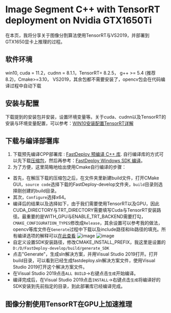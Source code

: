 # Image Segment C++ with TensorRT deployment on Nvidia GTX1650Ti
在本页，我将分享关于图像分割算法使用TensorRT与VS2019，并部署到GTX1650显卡上推理的过程。

## 软件环境
win10, cuda = 11.2，cudnn = 8.1.1，TensorRT= 8.2.5， g++ >= 5.4 (推荐8.2)，Cmake>=3.10， VS2019，其余包都不需要安装了，opencv包会在代码编译过程中自动下载

## 安装与配置
下载提到的安装包并安装，设置环境变量等。关于cuda、cudnn以及TensorRT的安装与环境变量配置，可以参考：[WIN10安装配置TensorRT详解](https://blog.csdn.net/caobin_cumt/article/details/125579033?ops_request_misc=&request_id=&biz_id=102&utm_term=window%E4%B8%8Bscuda%E4%B8%8EtensorRT%E5%AE%89%E8%A3%85&utm_medium=distribute.pc_search_result.none-task-blog-2~all~sobaiduweb~default-0-125579033.142^v56^js_top,201^v3^add_ask&spm=1018.2226.3001.4187) 

## 下载与编译部署库
1. 下载预先编译CPP部署库 : [FastDeploy 预编译 C++ 库](https://bj.bcebos.com/fastdeploy/release/cpp/fastdeploy-win-x64-0.2.1.zip).
自行编译库的方式可以先下载[压缩包](https://github.com/PaddlePaddle/FastDeploy/archive/refs/heads/develop.zip)，然后再参考：[FastDeploy Windows SDK 编译](https://github.com/PaddlePaddle/FastDeploy/blob/develop/docs/compile/how_to_build_windows.md#Usage)。
2. 为了方便，这里简略地给出使用Cmake自行编译的步骤：
* 首先，在解压下载的压缩包之后，在文件夹里新建build文件，打开CMake GUI，`source code`选择下载的FastDeploy-develop文件夹，`build`目录则选择刚创建的build目录。
* 其次，`Configure`选择x64。
* 编译后的结果以及选择如下，由于我们需要使用TensorRT以及GPU，因此CUDA_DIRECTORY与TRT_DIRECTORY需要填写Cuda与TensorRT安装路径。最重要的是WITH_GPU与ENABLE_TRT_BACKEND需要打勾，`CMAKE_CONFIGURATION_TYPES`修改成`Release`，其余设置可以参考我的做法，opencv等库文件在`Generate`过程中下载以及include路径和lib路径的填充。所有编译选项的解释可以[在此查看](https://github.com/PaddlePaddle/FastDeploy/tree/develop/docs/compile)
![image](https://user-images.githubusercontent.com/114713988/195863570-e03dbe66-e04c-43e4-88ff-8f39a83d0825.png)
![image](https://user-images.githubusercontent.com/114713988/195863707-d47441a0-1bf1-4016-ae48-665abfa38c2c.png)
* 自定义设置SDK安装路径，修改CMAKE_INSTALL_PREFIX，我这里是设置的`D:/D/FastDeploy-develop/build/generate_SDK`
* 点击"Generate"，生成sln解决方案，并用Visual Studio 2019打开。打开build目录，可以看到已经生成fastdeploy.sln解决方案文件，使用Visual Studio 2019打开这个解决方案文件。
* 在Visual Studio 2019点击`ALL BUILD`->右键点击`生成`开始编译。
* 编译完成后，在Visual Studio 2019点击`INSTALL`->右键点击`生成`将编译好的SDK安装到先前指定的目录，到此部署库已经编译完成。

## 图像分割使用TensorRT在GPU上加速推理

